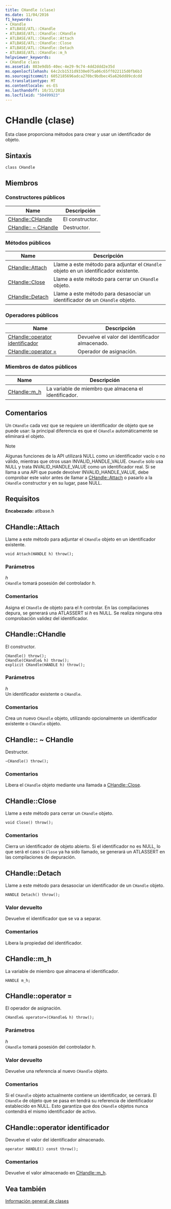```yaml
---
title: CHandle (clase)
ms.date: 11/04/2016
f1_keywords:
- CHandle
- ATLBASE/ATL::CHandle
- ATLBASE/ATL::CHandle::CHandle
- ATLBASE/ATL::CHandle::Attach
- ATLBASE/ATL::CHandle::Close
- ATLBASE/ATL::CHandle::Detach
- ATLBASE/ATL::CHandle::m_h
helpviewer_keywords:
- CHandle class
ms.assetid: 883e9db5-40ec-4e29-9c74-4dd2ddd2e35d
ms.openlocfilehash: 64c2cb1531d9330e075a06c65ff022115d0fb6b3
ms.sourcegitcommit: 6052185696adca270bc9bdbec45a626dd89cdcdd
ms.translationtype: MT
ms.contentlocale: es-ES
ms.lasthandoff: 10/31/2018
ms.locfileid: "50499923"
---
```

# <a name="chandle-class"></a>CHandle (clase)

Esta clase proporciona métodos para crear y usar un identificador de objeto.

## <a name="syntax"></a>Sintaxis

```
class CHandle
```

## <a name="members"></a>Miembros

### <a name="public-constructors"></a>Constructores públicos

|Name|Descripción|
|----------|-----------------|
|[CHandle::CHandle](#chandle)|El constructor.|
|[CHandle:: ~ CHandle](#dtor)|Destructor.|

### <a name="public-methods"></a>Métodos públicos

|Name|Descripción|
|----------|-----------------|
|[CHandle::Attach](#attach)|Llame a este método para adjuntar el `CHandle` objeto en un identificador existente.|
|[CHandle::Close](#close)|Llame a este método para cerrar un `CHandle` objeto.|
|[CHandle::Detach](#detach)|Llame a este método para desasociar un identificador de un `CHandle` objeto.|

### <a name="public-operators"></a>Operadores públicos

|Name|Descripción|
|----------|-----------------|
|[CHandle::operator identificador](#operator_handle)|Devuelve el valor del identificador almacenado.|
|[CHandle::operator =](#operator_eq)|Operador de asignación.|

### <a name="public-data-members"></a>Miembros de datos públicos

|Name|Descripción|
|----------|-----------------|
|[CHandle::m_h](#m_h)|La variable de miembro que almacena el identificador.|

## <a name="remarks"></a>Comentarios

Un `CHandle` cada vez que se requiere un identificador de objeto que se puede usar: la principal diferencia es que el `CHandle` automáticamente se eliminará el objeto.

> [!NOTE]
>  Algunas funciones de la API utilizará NULL como un identificador vacío o no válido, mientras que otros usan INVALID_HANDLE_VALUE. `CHandle` solo usa NULL y trata INVALID_HANDLE_VALUE como un identificador real. Si se llama a una API que puede devolver INVALID_HANDLE_VALUE, debe comprobar este valor antes de llamar a [CHandle::Attach](#attach) o pasarlo a la `CHandle` constructor y en su lugar, pase NULL.

## <a name="requirements"></a>Requisitos

**Encabezado:** atlbase.h

##  <a name="attach"></a>  CHandle::Attach

Llame a este método para adjuntar el `CHandle` objeto en un identificador existente.

```
void Attach(HANDLE h) throw();
```

### <a name="parameters"></a>Parámetros

*h*<br/>
`CHandle` tomará posesión del controlador *h*.

### <a name="remarks"></a>Comentarios

Asigna el `CHandle` de objeto para el *h* controlar. En las compilaciones depura, se generará una ATLASSERT si *h* es NULL. Se realiza ninguna otra comprobación validez del identificador.

##  <a name="chandle"></a>  CHandle::CHandle

El constructor.

```
CHandle() throw();
CHandle(CHandle& h) throw();
explicit CHandle(HANDLE h) throw();
```

### <a name="parameters"></a>Parámetros

*h*<br/>
Un identificador existente o `CHandle`.

### <a name="remarks"></a>Comentarios

Crea un nuevo `CHandle` objeto, utilizando opcionalmente un identificador existente o `CHandle` objeto.

##  <a name="dtor"></a>  CHandle:: ~ CHandle

Destructor.

```
~CHandle() throw();
```

### <a name="remarks"></a>Comentarios

Libera el `CHandle` objeto mediante una llamada a [CHandle::Close](#close).

##  <a name="close"></a>  CHandle::Close

Llame a este método para cerrar un `CHandle` objeto.

```
void Close() throw();
```

### <a name="remarks"></a>Comentarios

Cierra un identificador de objeto abierto. Si el identificador no es NULL, lo que será el caso si `Close` ya ha sido llamado, se generará un ATLASSERT en las compilaciones de depuración.

##  <a name="detach"></a>  CHandle::Detach

Llame a este método para desasociar un identificador de un `CHandle` objeto.

```
HANDLE Detach() throw();
```

### <a name="return-value"></a>Valor devuelto

Devuelve el identificador que se va a separar.

### <a name="remarks"></a>Comentarios

Libera la propiedad del identificador.

##  <a name="m_h"></a>  CHandle::m_h

La variable de miembro que almacena el identificador.

```
HANDLE m_h;
```

##  <a name="operator_eq"></a>  CHandle::operator =

El operador de asignación.

```
CHandle& operator=(CHandle& h) throw();
```

### <a name="parameters"></a>Parámetros

*h*<br/>
`CHandle` tomará posesión del controlador *h*.

### <a name="return-value"></a>Valor devuelto

Devuelve una referencia al nuevo `CHandle` objeto.

### <a name="remarks"></a>Comentarios

Si el `CHandle` objeto actualmente contiene un identificador, se cerrará. El `CHandle` de objeto que se pasa en tendrá su referencia de identificador establecido en NULL. Esto garantiza que dos `CHandle` objetos nunca contendrá el mismo identificador de activo.

##  <a name="operator_handle"></a>  CHandle::operator identificador

Devuelve el valor del identificador almacenado.

```
operator HANDLE() const throw();
```

### <a name="remarks"></a>Comentarios

Devuelve el valor almacenado en [CHandle::m_h](#m_h).

## <a name="see-also"></a>Vea también

[Información general de clases](../../atl/atl-class-overview.md)
